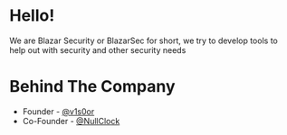 # Hello!
We are Blazar Security or BlazarSec for short, we try to develop tools to help out with security and 
other security needs

# Behind The Company
- Founder - [@v1s0or](https://github.com/v1s0or)
- Co-Founder - [@NullClock](https://github.com/NullClock)